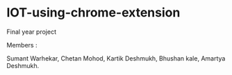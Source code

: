 # IOT-using-chrome-extension
Final year project

Members : 

Sumant Warhekar,
Chetan Mohod,
Kartik Deshmukh,
Bhushan kale,
Amartya Deshmukh.
